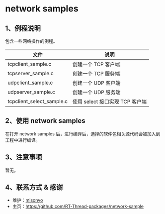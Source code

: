 # network samples

## 1、例程说明

包含一些网络操作的例程。

| 文件             | 说明                            |
| ---------------- | ------------------------------- |
| tcpclient_sample.c        | 创建一个 TCP 客户端             |
| tcpserver_sample.c        | 创建一个 TCP 服务端             |
| udpclient_sample.c        | 创建一个 UDP 客户端             |
| udpserver_sample.c        | 创建一个 UDP 服务端             |
| tcpclient_select_sample.c | 使用 select 接口实现 TCP 客户端 |


## 2、使用 network samples

在打开 network samples 后，进行编译后，选择的软件包相关源代码会被加入到工程中进行编译。

## 3、注意事项

暂无。

## 4、联系方式 & 感谢

* 维护：[misonyo](https://github.com/misonyo)
* 主页：https://github.com/RT-Thread-packages/network-sample

